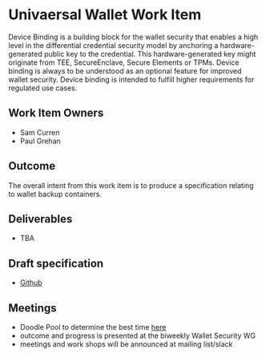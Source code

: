 # Univaersal Wallet  Work Item

Device Binding is a building block for the wallet security that enables a high level in the differential credential security model by anchoring a hardware-generated public key to the credential. This hardware-generated key might originate from TEE, SecureEnclave, Secure Elements or TPMs. Device binding is always to be understood as an optional feature for improved wallet security. Device binding is intended to fulfill higher requirements for regulated use cases.

## Work Item Owners
- Sam Curren
- Paul Grehan 

## Outcome
The overall intent from this work item is to produce a specification relating to wallet backup containers.

## Deliverables
- TBA

## Draft specification
- [Github](https://identity.foundation/universal-wallet-backup-containers)

## Meetings
- Doodle Pool to determine the best time [here](https://doodle.com/meeting/participate/id/bWLNyxJd)
- outcome and progress is presented at the biweekly Wallet Security WG
- meetings and work shops will be announced at mailing list/slack
